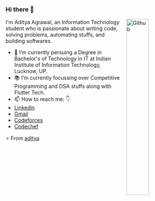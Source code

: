 ### Hi there 👋

<img width="35%" align="right" alt="Github" src="https://user-images.githubusercontent.com/48678280/88862734-4903af80-d201-11ea-968b-9c939d88a37c.gif" />

I'm Aditya Agrawal, an Information Technology student who is passionate about writing code, solving problems, automating stuffs, and building softwares.

- 🔭 I’m currently persuing a Degree in Bachelor's of Technology in IT at Indian Institute of Information Technology, Lucknow, UP.
- 📚 I’m currently focussing over Competitive Programming and DSA stuffs along with Flutter Tech.
- 📫 How to reach me: 👇
 - [Linkedin](https://www.linkedin.com/in/aditya-agrawal-87ab6a200/) 
 - [Gmail](mailto:lit2020023@iiitl.ac.in)
 - [Codeforces](https://codeforces.com/profile/aditya_iiitL)
 - [Codechef](https://www.codechef.com/users/agrawal_2002)

⭐️ From [aditya](https://github.com/adityaiiitL)
